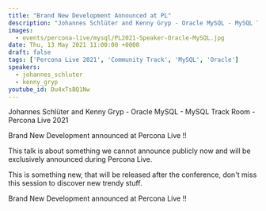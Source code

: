 ```yaml
---
title: "Brand New Development Announced at PL"
description: "Johannes Schlüter and Kenny Gryp - Oracle MySQL - MySQL Track Room - Percona Live 2021"
images:
  - events/percona-live/mysql/PL2021-Speaker-Oracle-MySQL.jpg
date: Thu, 13 May 2021 11:00:00 +0000
draft: false
tags: ['Percona Live 2021', 'Community Track', 'MySQL', 'Oracle']
speakers:
  - johannes_schluter
  - kenny_gryp 
youtube_id: Du4xTsBQ1Nw
---
```


Johannes Schlüter and Kenny Gryp - Oracle MySQL - MySQL Track Room - Percona Live 2021

Brand New Development announced at Percona Live !!

This talk is about something we cannot announce publicly now and will be exclusively announced during Percona Live.

This is something new, that will be released after the conference, don't miss this session to discover new trendy stuff.

Brand New Development announced at Percona Live !!